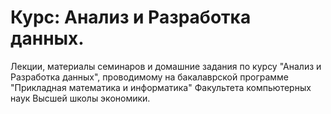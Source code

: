 # Курс: Анализ и Разработка данных. 
Лекции, материалы семинаров и домашние задания по курсу "Анализ и Разработка данных", проводимому на бакалаврской программе "Прикладная математика и информатика" Факультета компьютерных наук Высшей школы экономики.